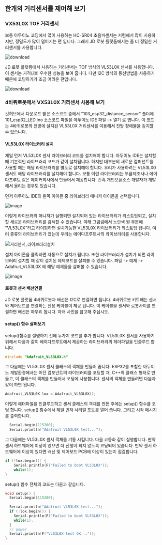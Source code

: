 ## 한개의 거리센서를 제어해 보기 

### VX53L0X TOF 거리센서
보통 아두이노 코딩에서 많이 사용하는 HC-SR04 초음파센서는 저렴해서 많이 사용하지만, 정밀도가 많이 덜어지는 편 입니다. 그래서 JD 로봇 플랫폼에서는 좀 더 정밀한 거리센서를 사용합니다. 

![download](https://github.com/JD-edu/JD_robot_platform/assets/96219601/0fb5b3ea-ed2a-47c4-98de-d87f47541410)

JD 로봇 플랫폼에서 사용하는 거리센서는 TOF 방식의 VL53L0X 센서를 사용합니다. 이 센서는 가격대비 우수한 성능을 보여 줍니다. 다만 I2C 방식의 통신방법을 사용하기 때문에 코딩하기가 조금 어려운 편입니다. 

![download](https://github.com/JD-edu/JD_robot_platform/assets/96219601/394a6497-53e3-4d56-94ad-c8bacf553ef7)

### 4바퀴로봇에서 VX53L0X 거리센서 사용해 보기 
깃허브에서 다운로드 받은 소스코드 중에서 "103_esp32_distance_sensor" 폴더에 101_esp32_LED.ino 소스코드 파일을 아두이노 IDE 파일 -> 열기 로 엽니다. 이 코드는 4바퀴로봇의 전방에 설치된 VL53L0X 거리센서를 이용해서 전방 장애물을 감지할 수 있습니다.

#### VL53L0X 라이브러리 설치 
제일 먼저 VL53L0X 센서 라이브러리 코드를 설치해야 합니다. 아두이노 IDE는 설치할 때 기본적인 라이브러리 코드가 같이 설치됩니다. 하지만 대부분의 새로운 컴퍼넌트를 사용할 때는 해당 라이브러리를 별도로 설치해야 합니다. 우리가 사용하려는 VL53LX0 센서도 해당 라이브러리를 설치해야 합니다. 보통 이런 라이브러리는 부품제조사나 에이다프루트 같은 메이커회사에서 만들어서 제공합니다. 간혹 개인오픈소스 개발자가 개발해서 올리는 경우도 있습니다. 

먼저 아두이노 IDE의 왼쪽 아이콘 중 라이브러리 매니저 아이콘을 선택합니다. 

![image](https://github.com/JD-edu/JD_robot_platform/assets/96219601/ca202400-5ab6-48f9-9569-da957b92c4bd)

이렇게 라이브러리 매니저가 실행되면 설치되어 있는 라이브러리가 리스트업되고, 설치할 새로운 라이브러리를 검색할 수 있습니다. 아래 그림림에서 노란색 원 부분에 "VL53L0X"라고 타이핑하면 설치가능한 VL53L0X 라이브러리가 리스트업 됩니다. 여러 종류의 라이브러리가 있는데 우리는 에이다프루트사의 라이브러리를 사용합니다. 

![거리센서_라이브러리설치](https://github.com/JD-edu/JD_robot_platform/assets/96219601/27ea9098-df01-450d-9a5f-c9b9bd8cc0b0)

설치 아이콘을 클릭하면 자동으로 설치가 됩니다. 또한 라이브러리가 설치가 되면 라이브러리 설치할 때 같이 설치된 예제코드를 살펴볼 수 있습니다. 파일 -> 예제 -> Adafruit_VL53L0X 에 해당 예제들을 살펴볼 수 있습니다. 

![image](https://github.com/JD-edu/JD_robot_platform/assets/96219601/4a244c1a-a346-40c6-bc1d-0ac295cc71a8)

#### 로봇과 센서 배선연결 
JD 로봇 플랫폼 4바퀴로봇과 배선은 I2C로 연결하면 됩니다. 4바퀴로봇 키트에는 센서와 제어보드를 연결하는 전용 케이블이 제공 됩니다. 이 케이블을 센서와 로봇사이를 연결하면 배선은 마무리 됩니다. 아래 사진을 참고해 주십시오. 


#### setup() 함수 살펴보기 
setup()함수를 설명하기 전에 두가지 코드를 추가 합니다. VL53L0X 센서를 사용하기 위해서 다음과 같이 에이다프루트에서 제공하는 라이브러리의 헤더파일을 인클루드 합니다. 

```C
#include "Adafruit_VL53L0X.h"
```

그 다음에는 VL53L0X 센서 클래스의 객체를 만들어 줍니다. ESP32를 포함한 아두이노 개발환경에서는 어던 컴포넌트의 라이브러리를 코딩할 때, C++의 클래스 형태로 만들고, 이 클래스의 객체를 만들어서 코딩에 사용합니다. 센서의 객체를 만들려면 다음과 같이 하면 됩니다. 

```C
Adafruit_VL53L0X lox = Adafruit_VL53L0X();
```

이렇게 헤더파일을 인클루드하고 센서 클래스의 객체를 만든 후에는 setup() 함수를 코딩 합니다. setup() 함수에서 제일 먼저 시리얼 포트를 열어 줍니다. 그리고 시작 메시지를 출력합니다. 

```C
  Serial.begin(115200);
  Serial.println("Adafruit VL53L0X test...");
```
그 다음에는 VL53L0X 센서 객체를 기동 시킵니다. 다음 코등화 같이 실행합니다. 만약 센서 하드웨어에 이상이 있으면 더 진행이 되지 않도록 코딩되어 있습니다. 만약 센서 하드웨어에 이상이 있다면 배선 및 제어보드 PCB에 이상이 있는지 점검합니다. 

```c
if (!lox.begin()) {
    Serial.println(F("Failed to boot VL53L0X"));
    while(1);
}
```

setup() 함수 전체의 코드는 다음과 같습니다. 

```C
void setup() {
  Serial.begin(115200);
  
  Serial.println("Adafruit VL53L0X test...");
  if (!lox.begin()) {
    Serial.println(F("Failed to boot VL53L0X"));
    while(1);
  }
  // power 
  Serial.println(F("VL53L0X test OK..."));
}
```


